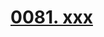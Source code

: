 # [0081. xxx](https://github.com/Tdahuyou/TNotes.react/tree/main/notes/0081.%20xxx)

<!-- region:toc -->



<!-- endregion:toc -->

